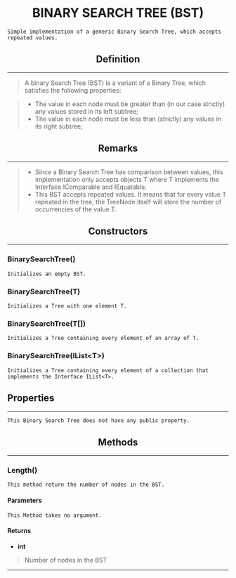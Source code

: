 # <center> BINARY SEARCH TREE (BST) </center>
    Simple implementation of a generic Binary Search Tree, which accepts repeated values.

## <center> Definition </center>
------------
> A binary Search Tree (BST) is a variant of a Binary Tree, which satisfies the following properties:

> - The value in each node must be greater than (in our case strictly) any values stored in its left subtree;
> - The value in each node must be less than (strictly) any values in its right subtree;

## <center> Remarks </center>
----------
> - Since a Binary Search Tree has comparison between values, this implementation only accepts objects T where T implements the Interface IComparable and IEquatable.
> - This BST accepts repeated values. It means that for every value T repeated in the tree, the TreeNode itself will store the number of occurrencies of the value T.

## <center> Constructors </center>
--------------
### BinarySearchTree()
    Initializes an empty BST.
### BinarySearchTree(T)
    Initializes a Tree with one element T.
### BinarySearchTree(T[])
    Initializes a Tree containing every element of an array of T.
### BinarySearchTree(IList\<T\>)
    Initializes a Tree containing every element of a collection that implements the Interface IList<T>.


## Properties
-------------
    This Binary Search Tree does not have any public property.

## <center> Methods </center>
-------------

### Length()
    This method return the number of nodes in the BST.

#### Parameters
    This Method takes no argument.
#### Returns
- **int**
> Number of nodes in the BST
_______________